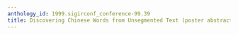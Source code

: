 ```yaml
---
anthology_id: 1999.sigirconf_conference-99.39
title: Discovering Chinese Words from Unsegmented Text (poster abstract)
---
```

